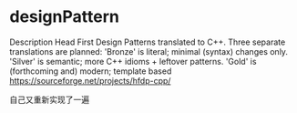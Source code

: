 # designPattern
Description
Head First Design Patterns translated to C++. Three separate translations are planned: 'Bronze' is literal; minimal (syntax) changes only. 'Silver' is semantic; more C++ idioms + leftover patterns. 'Gold' is (forthcoming and) modern; template based
https://sourceforge.net/projects/hfdp-cpp/


自己又重新实现了一遍
